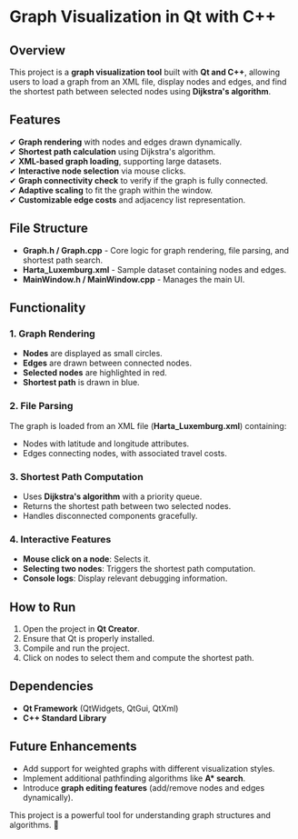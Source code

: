# Graph Visualization in Qt with C++

## Overview
This project is a **graph visualization tool** built with **Qt and C++**, allowing users to load a graph from an XML file, display nodes and edges, and find the shortest path between selected nodes using **Dijkstra's algorithm**.

## Features
✔ **Graph rendering** with nodes and edges drawn dynamically.  
✔ **Shortest path calculation** using Dijkstra's algorithm.  
✔ **XML-based graph loading**, supporting large datasets.  
✔ **Interactive node selection** via mouse clicks.  
✔ **Graph connectivity check** to verify if the graph is fully connected.  
✔ **Adaptive scaling** to fit the graph within the window.  
✔ **Customizable edge costs** and adjacency list representation.

## File Structure
- **Graph.h / Graph.cpp** - Core logic for graph rendering, file parsing, and shortest path search.  
- **Harta_Luxemburg.xml** - Sample dataset containing nodes and edges.  
- **MainWindow.h / MainWindow.cpp** - Manages the main UI.  

## Functionality
### 1. Graph Rendering
- **Nodes** are displayed as small circles.
- **Edges** are drawn between connected nodes.
- **Selected nodes** are highlighted in red.
- **Shortest path** is drawn in blue.

### 2. File Parsing
The graph is loaded from an XML file (**Harta_Luxemburg.xml**) containing:
- Nodes with latitude and longitude attributes.
- Edges connecting nodes, with associated travel costs.

### 3. Shortest Path Computation
- Uses **Dijkstra's algorithm** with a priority queue.
- Returns the shortest path between two selected nodes.
- Handles disconnected components gracefully.

### 4. Interactive Features
- **Mouse click on a node**: Selects it.
- **Selecting two nodes**: Triggers the shortest path computation.
- **Console logs**: Display relevant debugging information.

## How to Run
1. Open the project in **Qt Creator**.
2. Ensure that Qt is properly installed.
3. Compile and run the project.
4. Click on nodes to select them and compute the shortest path.

## Dependencies
- **Qt Framework** (QtWidgets, QtGui, QtXml)
- **C++ Standard Library**

## Future Enhancements
- Add support for weighted graphs with different visualization styles.
- Implement additional pathfinding algorithms like **A\* search**.
- Introduce **graph editing features** (add/remove nodes and edges dynamically).

This project is a powerful tool for understanding graph structures and algorithms. 🚀
